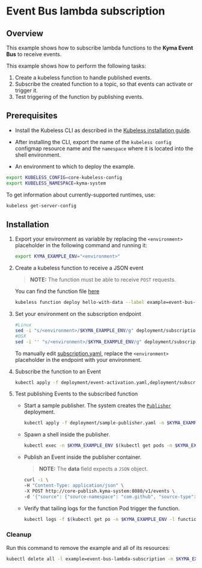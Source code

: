 # Event Bus lambda subscription

## Overview

This example shows how to subscribe lambda functions to the **Kyma Event Bus** to receive events.

This example shows how to perform the following tasks:

1. Create a kubeless function to handle published events.
2. Subscribe the created function to a topic, so that events can activate or trigger it.
3. Test triggering of the function by publishing events.

## Prerequisites

- Install the Kubeless CLI as described in the [Kubeless installation guide](https://kubeless.io/docs/quick-start/).

- After installing the CLI, export the name of the `kubeless config` configmap resource name and the `namespace` where it is located into the shell environment.

- An environment to which to deploy the example.

```bash
export KUBELESS_CONFIG=core-kubeless-config
export KUBELESS_NAMESPACE=kyma-system
```

To get information about currently-supported runtimes, use:

```bash
kubeless get-server-config
```

## Installation

1. Export your environment as variable by replacing the `<environment>` placeholder in the following command and running it:
    ```bash
    export KYMA_EXAMPLE_ENV="<environment>"
    ```

2. Create a kubeless function to receive a JSON event
    >**NOTE:** The function must be able to receive `POST` requests.

    You can find the function file [here](js/hello-with-data.js)

    ```bash
    kubeless function deploy hello-with-data --label example=event-bus-lambda-subscription --runtime nodejs8 --handler hello-with-data.main --from-file js/hello-with-data.js -n $KYMA_EXAMPLE_ENV
    ```

3. Set your environment on the subscription endpoint
    ```bash
    #Linux
    sed -i "s/<environment>/$KYMA_EXAMPLE_ENV/g" deployment/subscription.yaml
    #OSX
    sed -i '' "s/<environment>/$KYMA_EXAMPLE_ENV/g" deployment/subscription.yaml
    ```
    To manually edit [subscription.yaml](./deployment/subscription.yaml), replace the `<environment>` placeholder in the endpoint with your environment.


4. Subscribe the function to an Event
    ```bash
    kubectl apply -f deployment/event-activation.yaml,deployment/subscription.yaml -n $KYMA_EXAMPLE_ENV
    ```

5. Test publishing Events to the subscribed function
    - Start a sample publisher.
        The system creates the [`Publisher`](deployment/sample-publisher.yaml) deployment.
        ```bash
        kubectl apply -f deployment/sample-publisher.yaml -n $KYMA_EXAMPLE_ENV
        ```

    - Spawn a shell inside the publisher.
        ```bash
        kubectl exec -n $KYMA_EXAMPLE_ENV $(kubectl get pods -n $KYMA_EXAMPLE_ENV -l app=sample-publisher --output=jsonpath={.items..metadata.name}) -c sample-publisher -i -t -- sh
        ```

    - Publish an Event inside the publisher container.
        >**NOTE:** The **data** field expects a `JSON` object.
        ```bash
        curl -i \
        -H "Content-Type: application/json" \
        -X POST http://core-publish.kyma-system:8080/v1/events \
        -d '{"source": {"source-namespace": "com.github", "source-type": "commerce", "source-environment": "ec-qa"}, "event-type": "hello", "event-type-version": "v1", "event-time": "2018-11-02T22:08:41+00:00", "data": { "order-number": 123 }}'
        ```

    - Verify that tailing logs for the function Pod trigger the function.
        ```bash
        kubectl logs -f $(kubectl get po -n $KYMA_EXAMPLE_ENV -l function=hello-with-data --no-headers | grep -i running | awk '{print $1}') -c hello-with-data -n $KYMA_EXAMPLE_ENV
        ```

### Cleanup

Run this command to remove the example and all of its resources:

```bash
kubectl delete all -l example=event-bus-lambda-subscription -n $KYMA_EXAMPLE_ENV
```
